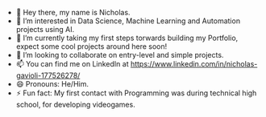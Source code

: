 - 👋 Hey there, my name is Nicholas.
- 👀 I’m interested in Data Science, Machine Learning and Automation projects using AI.
- 🌱 I’m currently taking my first steps torwards building my Portfolio, expect some cool projects around here soon!
- 💞️ I’m looking to collaborate on entry-level and simple projects.
- 📫 You can find me on LinkedIn at https://www.linkedin.com/in/nicholas-gavioli-177526278/
- 😄 Pronouns: He/Him.
- ⚡ Fun fact: My first contact with Programming was during technical high school, for developing videogames.

<!---
Nich011/Nich011 is a ✨ special ✨ repository because its `README.md` (this file) appears on your GitHub profile.
You can click the Preview link to take a look at your changes.
--->
